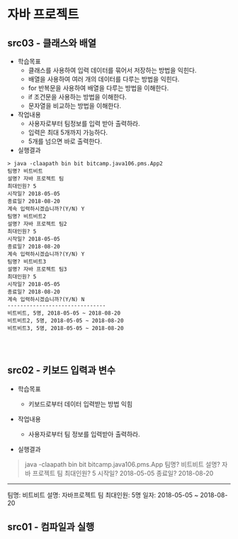 # 자바 프로젝트

## src03 - 클래스와 배열
 - 학습목표
   - 클래스를 사용하여 입력 데이터를 묶어서 저장하는 방법을 익힌다.
   - 배열을 사용하여 여러 개의 데이터를 다루는 방법을 익힌다.
   - for 반복문을 사용하여 배열을 다루는 방법을 이해한다.
   - if 조건문을 사용하는 방법을 이해한다.
   - 문자열을 비교하는 방법을 이해한다.
 - 작업내용
   - 사용자로부터 팀정보를 입력 받아 출력하라.
   - 입력은 최대 5개까지 가능하다.
   - 5개를 넘으면 바로 출력한다.
 - 실행결과
 ```
 > java -claapath bin bit bitcamp.java106.pms.App2
 팀명? 비트비트
 설명? 자바 프로젝트 팀
 최대인원? 5
 시작일? 2018-05-05
 종료일? 2018-08-20
 계속 입력하시겠습니까?(Y/N) Y
 팀명? 비트비트2
 설명? 자바 프로젝트 팀2
 최대인원? 5
 시작일? 2018-05-05
 종료일? 2018-08-20
 계속 입력하시겠습니까?(Y/N) Y
 팀명? 비트비트3
 설명? 자바 프로젝트 팀3
 최대인원? 5
 시작일? 2018-05-05
 종료일? 2018-08-20
 계속 입력하시겠습니까?(Y/N) N
 -------------------------------
 비트비트, 5명, 2018-05-05 ~ 2018-08-20
 비트비트2, 5명, 2018-05-05 ~ 2018-08-20
 비트비트3, 5명, 2018-05-05 ~ 2018-08-20



 
 ```

## src02 - 키보드 입력과 변수
 - 학습목표
   - 키보드로부터 데이터 입력받는 방법 익힘
   
 - 작업내용
   - 사용자로부터 팀 정보를 입력받아 출력하라.
 - 실행결과

 > java -claapath bin bit bitcamp.java106.pms.App
 팀명? 비트비트
 설명? 자바 프로젝트 팀
 최대인원? 5
 시작일? 2018-05-05
 종료일? 2018-08-20
 ----------------------
 팀명: 비트비트
 설명:
 자바프로젝트 팀
 최대인원: 5명
 일자: 2018-05-05 ~ 2018-08-20
 >
## src01 - 컴파일과 실행
